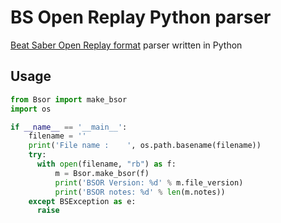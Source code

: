 # BS Open Replay Python parser

[Beat Saber Open Replay format](https://github.com/BeatLeader/BS-Open-Replay) parser written in Python

## Usage
```python
from Bsor import make_bsor
import os

if __name__ == '__main__':
    filename = ''
    print('File name :    ', os.path.basename(filename))
    try:
      with open(filename, "rb") as f:
          m = Bsor.make_bsor(f)
          print('BSOR Version: %d' % m.file_version)
          print('BSOR notes: %d' % len(m.notes))
    except BSException as e:
      raise
